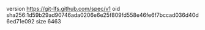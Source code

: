 version https://git-lfs.github.com/spec/v1
oid sha256:1d59b29ad90746ada0206e6e25f809fd558e46fe6f7bccad036d40d6ed71e092
size 6463

